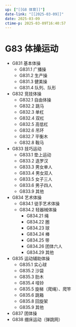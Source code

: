 ```yaml
---
up: ["[[G8 体育]]"]
date-link: "[[2025-03-09]]"
date: 2025-03-09
ctime-p: 2025-03-09T16:40:57
---
```


# G83 体操运动

- G831 基本体操
	- G831.1 广播操
	- G831.2 生产操
	- G831.3 健美操
	- G831.4 队列、队形
- G832 竞技体操
	- G832.1 自由体操
	- G832.2 跳马
	- G832.3 单杠
	- G832.4 双杠
	- G832.5 高低杠
	- G832.6 吊环
	- G832.7 平衡木
	- G832.8 鞍马
- G833 技巧运动
	- G833.1 垫上运动
	- G833.2 迭罗汉
	- G833.3 男女单人
	- G833.4 男女双人
	- G833.5 女子三人
	- G833.6 男子四人
	- G833.9 其他
- G834 艺术体操
	- G834.1 徒手艺术体操
	- G834.2 轻器械体操
		- G834.21 绳
		- G834.22 圈
		- G834.23 球
		- G834.24 棒
		- G834.25 带
		- G834.26 团体六人
		- G834.29 其他
- G835 运动辅助体操
	- G835.1 实心球
	- G835.2 沙袋
	- G835.3 肋木
	- G835.4 哑铃
	- G835.5 旋梯（爬绳）、爬竿
	- G835.6 跳箱
	- G835.8 回旋架
	- G835.9 其他
- G837 团体操
- G838 绷床运动（弹跳网）
